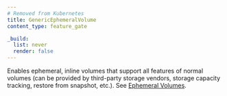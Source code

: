 ```yaml
---
# Removed from Kubernetes
title: GenericEphemeralVolume
content_type: feature_gate

_build:
  list: never
  render: false
---
```

Enables ephemeral, inline volumes that support all features
of normal volumes (can be provided by third-party storage vendors, storage capacity tracking,
restore from snapshot, etc.).
See [Ephemeral Volumes](/docs/concepts/storage/ephemeral-volumes/).
